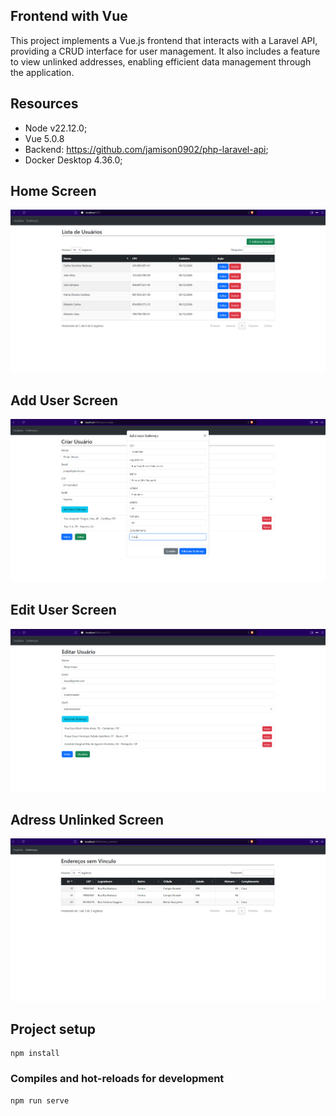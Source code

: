 ## Frontend with Vue

This project implements a Vue.js frontend that interacts with a Laravel API, providing a CRUD interface for user management. It also includes a feature to view unlinked addresses, enabling efficient data management through the application.

## Resources

- Node v22.12.0;
- Vue 5.0.8
- Backend: https://github.com/jamison0902/php-laravel-api;
- Docker Desktop 4.36.0;

## Home Screen

![Imagem 1](home.png)


## Add User Screen

![Imagem 2](add_user.png)


## Edit User Screen

![Imagem 3](edit_user.png)

## Adress Unlinked Screen

![Imagem 4](end_unlinked.png)


## Project setup
```
npm install
```

### Compiles and hot-reloads for development
```
npm run serve
```


